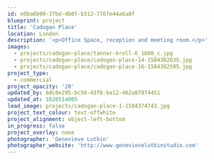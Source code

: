 ```yaml
---
id: e0ba6b90-37bd-4b0f-b312-776fe44a6a8f
blueprint: project
title: 'Cadogan Place'
location: London
description: '<p>Office Space, reception and meeting room.</p>'
images:
  - projects/cadogan-place/tanner-kroll-6_1600_c.jpg
  - projects/cadogan-place/cadogan-place-14-1584382035.jpg
  - projects/cadogan-place/cadogan-place-16-1584382595.jpg
project_type:
  - commercial
project_opacity: '20'
updated_by: 6dc8e295-bc50-43f6-ba12-462a87874451
updated_at: 1628514005
lead_image: projects/cadogan-place-1-1584374743.jpg
project_text_colour: text-offwhite
project_alignment: object-left-bottom
in_progress: false
project_overlay: none
photographer: 'Genevieve Lutkin'
photographer_website: 'http://www.genevievelutkinstudio.com'
---
```

